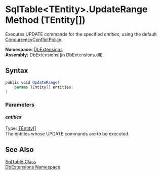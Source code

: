 SqlTable&lt;TEntity>.UpdateRange Method (TEntity[])
===================================================
Executes UPDATE commands for the specified *entities*, using the default [ConcurrencyConflictPolicy][1].

**Namespace:** [DbExtensions][2]  
**Assembly:** DbExtensions (in DbExtensions.dll)

Syntax
------

```csharp
public void UpdateRange(
	params TEntity[] entities
)
```

### Parameters

#### *entities*
Type: [TEntity][3][]  
The entities whose UPDATE commands are to be executed.


See Also
--------
[SqlTable<TEntity> Class][3]  
[DbExtensions Namespace][2]  

[1]: ../ConcurrencyConflictPolicy/README.md
[2]: ../README.md
[3]: README.md